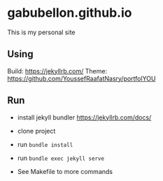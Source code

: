 # gabubellon.github.io
This is my personal site

## Using

Build: https://jekyllrb.com/
Theme: https://github.com/YoussefRaafatNasry/portfolYOU
## Run

- install jekyll bundler https://jekyllrb.com/docs/
- clone project

- run `bundle install`
- run `bundle exec jekyll serve`

- See Makefile to more commands
